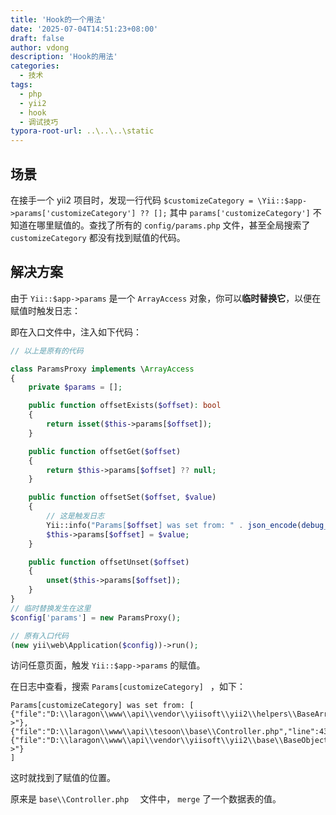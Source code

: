```yaml
---
title: 'Hook的一个用法'
date: '2025-07-04T14:51:23+08:00'
draft: false
author: vdong
description: 'Hook的用法'
categories:
  - 技术
tags:
  - php
  - yii2
  - hook
  - 调试技巧
typora-root-url: ..\..\..\static
---
```


## 场景

在接手一个 yii2 项目时，发现一行代码 `$customizeCategory = \Yii::$app->params['customizeCategory'] ?? [];` 其中 `params['customizeCategory']` 不知道在哪里赋值的。查找了所有的 `config/params.php`  文件，甚至全局搜索了 `customizeCategory` 都没有找到赋值的代码。

## 解决方案

由于 `Yii::$app->params` 是一个 `ArrayAccess` 对象，你可以**临时替换它**，以便在赋值时触发日志：

即在入口文件中，注入如下代码：

```php
// 以上是原有的代码

class ParamsProxy implements \ArrayAccess
{
    private $params = [];

    public function offsetExists($offset): bool
    {
        return isset($this->params[$offset]);
    }

    public function offsetGet($offset)
    {
        return $this->params[$offset] ?? null;
    }

    public function offsetSet($offset, $value)
    {
        // 这是触发日志
        Yii::info("Params[$offset] was set from: " . json_encode(debug_backtrace(DEBUG_BACKTRACE_IGNORE_ARGS, 3)), 'params');
        $this->params[$offset] = $value;
    }

    public function offsetUnset($offset)
    {
        unset($this->params[$offset]);
    }
}
// 临时替换发生在这里
$config['params'] = new ParamsProxy();

// 原有入口代码
(new yii\web\Application($config))->run();
```

访问任意页面，触发 `Yii::$app->params` 的赋值。

在日志中查看，搜索 `Params[customizeCategory] ` ，如下：

```text
Params[customizeCategory] was set from: [
{"file":"D:\\laragon\\www\\api\\vendor\\yiisoft\\yii2\\helpers\\BaseArrayHelper.php","line":140,"function":"offsetSet","class":"ParamsProxy","type":"->"},
{"file":"D:\\laragon\\www\\api\\tesoon\\base\\Controller.php","line":43,"function":"merge","class":"yii\\helpers\\BaseArrayHelper","type":"::"},
{"file":"D:\\laragon\\www\\api\\vendor\\yiisoft\\yii2\\base\\BaseObject.php","line":109,"function":"init","class":"tesoon\\base\\Controller","type":"->"}
]
```

这时就找到了赋值的位置。

原来是 `base\\Controller.php  ` 文件中，  `merge` 了一个数据表的值。

